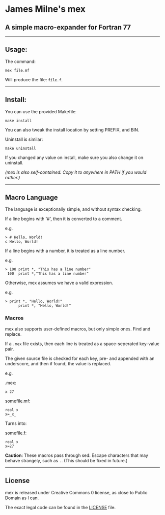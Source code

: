 # James Milne's mex

## A simple macro-expander for Fortran 77

---

## Usage:

The command:

```
mex file.mf
```

Will produce the file: ```file.f```.

---

## Install:

You can use the provided Makefile:

```
make install
```

You can also tweak the install location by setting PREFIX, and BIN.

Uninstall is similar:

```
make uninstall
```

If you changed any value on install, make sure you also change it on uninstall.

*(mex is also self-contained. Copy it to anywhere in PATH if you would rather.)*

---

## Macro Language

The language is exceptionally simple, and without syntax checking.

If a line begins with '#', then it is converted to a comment.

e.g.

```
> # Hello, World!
c Hello, World!
```

If a line begins with a number, it is treated as a line number.

e.g.

```
> 100 print *, "This has a line number"
 100  print *,"This has a line number"
```

Otherwise, mex assumes we have a valid expression.

e.g.

```
> print *, "Hello, World!"
      print *, "Hello, World!"
```

### Macros

mex also supports user-defined macros, but only simple ones. Find and replace.

If a ```.mex``` file exists, then each line is treated as a space-seperated key-value pair.

The given source file is checked for each key, pre- and appended with an underscore, and then if found, the value is replaced.

e.g.

.mex:

```
x 27
```

somefile.mf:

```
real x
x=_x_
```

Turns into:

somefile.f:

```
real x
x=27
```

**Caution**: These macros pass through sed. Escape characters that may behave strangely, such as ```.```. (This should be fixed in future.)

---

## License

mex is released under Creative Commons 0 license, as close to Public Domain as I can.

The exact legal code can be found in the [LICENSE](LICENSE) file.
